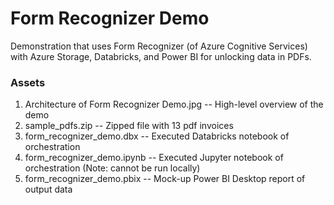 # Form Recognizer Demo

Demonstration that uses Form Recognizer (of Azure Cognitive Services) with Azure Storage, Databricks, and Power BI for unlocking data in PDFs.

### Assets
1. Architecture of Form Recognizer Demo.jpg -- High-level overview of the demo
2. sample_pdfs.zip -- Zipped file with 13 pdf invoices
3. form_recognizer_demo.dbx -- Executed Databricks notebook of orchestration
4. form_recognizer_demo.ipynb -- Executed Jupyter notebook of orchestration (Note: cannot be run locally)
5. form_recognizer_demo.pbix -- Mock-up Power BI Desktop report of output data
